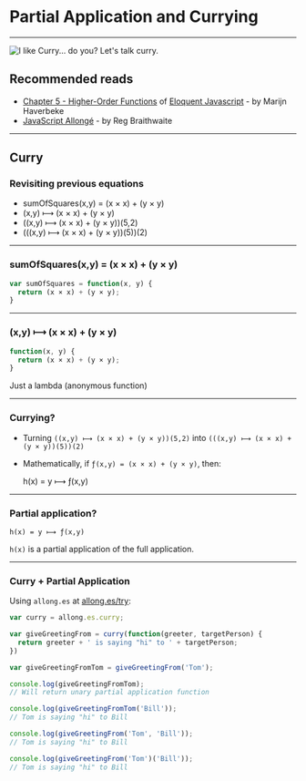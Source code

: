 # Partial Application and Currying

---

![I like Curry... do you? Let's talk curry.](images/curry.jpg)

## Recommended reads

- [Chapter 5 - Higher-Order Functions](http://eloquentjavascript.net/05_higher_order.html) of [Eloquent Javascript](http://eloquentjavascript.net/) - by Marijn Haverbeke
- [JavaScript Allongé](https://leanpub.com/javascript-allonge) - by Reg Braithwaite

---

## Curry

### Revisiting previous equations

- sumOfSquares(x,y) = (x × x) + (y × y)
- (x,y) ⟼ (x × x) + (y × y)
- ((x,y) ⟼ (x × x) + (y × y))(5,2)
- (((x,y) ⟼ (x × x) + (y × y))(5))(2)

---

### sumOfSquares(x,y) = (x × x) + (y × y)

```javascript
var sumOfSquares = function(x, y) {
  return (x × x) + (y × y);
}
```

---

### (x,y) ⟼ (x × x) + (y × y)

```javascript
function(x, y) {
  return (x × x) + (y × y);
}
```

Just a lambda (anonymous function)

---

### Currying?

- Turning `((x,y) ⟼ (x × x) + (y × y))(5,2)` into `(((x,y) ⟼ (x × x) + (y × y))(5))(2)`

- Mathematically, if `ƒ(x,y) = (x × x) + (y × y)`, then:

    h(x) = y ⟼ ƒ(x,y)

---

### Partial application?

`h(x) = y ⟼ ƒ(x,y)`

`h(x)` is a partial application of the full application.

---

### Curry + Partial Application

Using `allong.es` at [allong.es/try](http://allong.es/try/):

```javascript
var curry = allong.es.curry;

var giveGreetingFrom = curry(function(greeter, targetPerson) {
  return greeter + ' is saying "hi" to ' + targetPerson;
})

var giveGreetingFromTom = giveGreetingFrom('Tom');

console.log(giveGreetingFromTom);
// Will return unary partial application function

console.log(giveGreetingFromTom('Bill'));
// Tom is saying "hi" to Bill

console.log(giveGreetingFrom('Tom', 'Bill'));
// Tom is saying "hi" to Bill

console.log(giveGreetingFrom('Tom')('Bill'));
// Tom is saying "hi" to Bill

```


